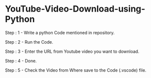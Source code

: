 # YouTube-Video-Download-using-Python

Step : 1 - Write a python Code mentioned in repository.

Step : 2 - Run the Code.

Step : 3 - Enter the URL from Youtube video you want to download.

Step : 4 - Done.

Step : 5 - Check the Video from Where save to the Code (.vscode) file.
